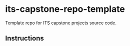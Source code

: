 # its-capstone-repo-template

Template repo for ITS capstone projects source code.

## Instructions

